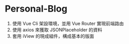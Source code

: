 # Personal-Blog
1. 使用 Vue Cli 架設環境，並用 Vue Router 實現前端路由
2. 使用 axios 來獲取 JSONPlaceholder 的資料
3. 套用 iView 的現成組件，構成基本的版面
